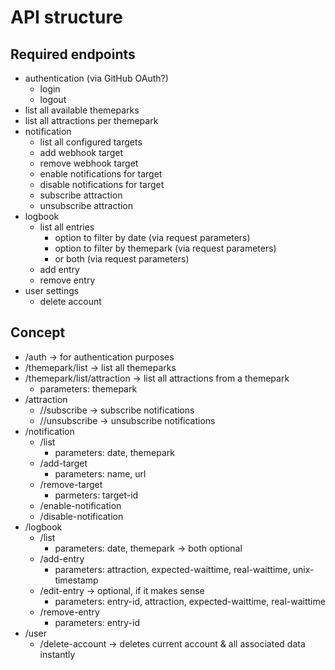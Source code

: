 # API structure

## Required endpoints
- authentication (via GitHub OAuth?)
    - login
    - logout
- list all available themeparks
- list all attractions per themepark
- notification
    - list all configured targets
    - add webhook target
    - remove webhook target
    - enable notifications for target
    - disable notifications for target
    - subscribe attraction
    - unsubscribe attraction
- logbook
    - list all entries
        - option to filter by date (via request parameters)
        - option to filter by themepark (via request parameters)
        - or both (via request parameters)
    - add entry
    - remove entry
- user settings
    - delete account

## Concept
- /auth -> for authentication purposes
- /themepark/list -> list all themeparks
- /themepark/list/attraction -> list all attractions from a themepark
    - parameters: themepark
- /attraction
    - /<ID>/subscribe -> subscribe notifications
    - /<ID>/unsubscribe -> unsubscribe notifications
- /notification
    - /list
        - parameters: date, themepark
    - /add-target
        - parameters: name, url
    - /remove-target
        - parmeters: target-id
    - /enable-notification
    - /disable-notification
- /logbook
    - /list
        - parameters: date, themepark -> both optional
    - /add-entry
        - parameters: attraction, expected-waittime, real-waittime, unix-timestamp
    - /edit-entry -> optional, if it makes sense
        - parameters: entry-id, attraction, expected-waittime, real-waittime
    - /remove-entry
        - parameters: entry-id
- /user
    - /delete-account -> deletes current account & all associated data instantly
